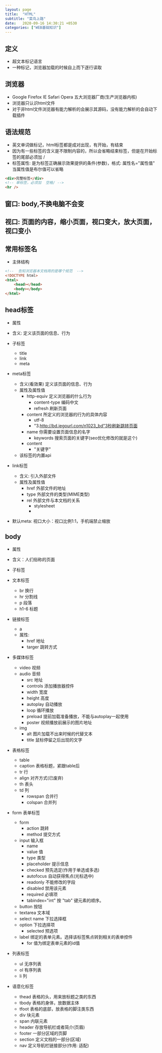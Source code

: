 ```yaml
---
layout: page
title:  "HTML"
subtitle: "菜鸟上路"
date:   2020-09-16 14:30:21 +0530
categories: ["WEB基础知识"]
---
```


## 定义

- 超文本标记语言
- 一种标记，浏览器加载的时候自上而下逐行读取

## 浏览器

- Google Firefox IE Safari Opera 五大浏览器厂商(生产浏览器内核)
- 浏览器只认识html文件
- 对于非html文件浏览器有能力解析的会展示其源码，没有能力解析的会自动下载插件

## 语法规范

- 英文单词做标记，html标签都是成对出现，有开始，有结束
- 因为有一些标签的含义是不限制内容的，所以会省略结束标签，但是在开始标签的尾部必须加 /
- 标签属性: 是为标签正确展示效果提供的条件(参数)，格式: 属性名="属性值"  当属性值是布尔值可以省略

```html
<div>完整标签</div>
<!-- 单标签，必须加  空格/ -->
<hr /> 
```

## 窗口: body,不换电脑不会变
## 视口: 页面的内容，缩小页面，视口变大，放大页面，视口变小

## 常用标签名

- 主体结构

```html
<!--  告知浏览器本文档用的是哪个规范  -->
<!DOCTYPE html>
<html>
    <head></head>
    <body></body>
</html>
```
## head标签

- 属性
- 含义: 定义该页面的信息、行为
- 子标签
    - title
    - link
    - meta
- meta标签
    - 含义(看效果) 定义该页面的信息、行为
    - 属性及属性值
        - http-equiv  定义浏览器的什么行为
            - content-type 编码中文
            - refresh 刷新页面
        - content 所定义的浏览器的行为的具体内容
            - utf-8 
            - "3.http://bd.iegourl.com/n1023_bd"3秒刷新跳转页面
        - name 你需要设置页面信息的名字
            - keywords 搜索页面的关键字(seo优化修改的就是这个)
        - content
            - "关键字"
    - 该标签的内置api

- link标签
    - 含义: 引入外部文件
    - 属性及属性值
        - href 外部文件的地址
        - type 外部文件的类型(MIME类型)
        - rel 外部文件与本文档的关系
            - stylesheet
            - 
- 默认meta: 视口大小：视口比例1:1，手机端禁止缩放

## body

- 属性
- 含义：人们俗称的页面
- 子标签

- 文本标签
    - br 换行
    - hr 分割线
    - p 段落
    - h1-6 标题
- 链接标签
    - a
    - 属性: 
        - href 地址
        - targer 跳转方式 
- 多媒体标签
    - video 视频
    - audio 音频
        - src 地址
        - controls 添加播放器控件
        - width 宽度
        - height 高度
        - autoplay 自动播放
        - loop 循环播放
        - preload 提前加载准备播放，不能与autoplay一起使用
        - poster 视频播放前展示的图片地址
    - img
        - alt 图片加载不出来时候的代替文本
        - title 鼠标停留之后出现的文字
- 表格标签
    - table
    - caption 表格标题，紧跟table后
    - tr    行
    - align 对齐方式(已废弃)
    - th    表头
    - td    列
        - rowspan   合并行
        - colspan   合并列
- form 表单标签
    - form
         - action 跳转
         - method 提交方式
    - input 输入框
        - name 
        - value 值
        - type  类型
        - placeholder   提示信息
        - checked   预先选定(作用于单选或多选)
        - autofocus 自动获得焦点(光标选中)
        - readonly  不能修改的字段
        - disabled  禁用该元素
        - required  必填项
        - tabindex="int"  按 "tab" 键元素的顺序。
    - button    按钮
    - textarea  文本域
    - select name 下拉选择框
    - option 下拉选择项
        - selected   预选项
    - label 绑定的表单元素。选择该标签焦点转到相关的表单控件
        - for 值为绑定表单元素的id值
- 列表标签
    - ul    无序列表
    - ol    有序列表
    - li    列
- 语意化标签
    - thead 表格的头，用来放标题之类的东西
    - tbody 表格的身体，放数据主体
    - tfoot 表格的底部，放表格的脚注类东西
    - div   块元素
    - span  内联元素
    - header   存放导航栏或者简介(页眉)
    - footer    一部分区域的页脚
    - section 定义文档的一部分(区域)
    - nav   定义导航栏链接部分(作用: 适配)
